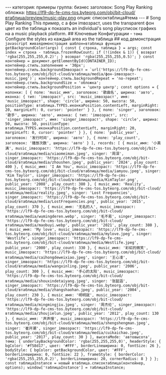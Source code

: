 --- категория: примеры группа: бизнес заголовок: Song Play Ranking обложка: https://lf9-dp-fe-cms-tos.byteorg.com/obj/bit-cloud/втаблица/preview/music-play.png опция: списоктаблица#тема --- # Song Play Ranking This пример, с a фон imвозраст, uses the transparent фон цвет из the таблица к показать an individual's song playсписок графикs на a music playback platform. ## Ключевые Конфигурации - `тема` Configure the styles из каждый area из the таблица ## код демонстрация ```javascript живаядемонстрация шаблон=втаблица функция getBackgroundColor(args) { const { строка, таблица } = args; const index = строка - таблица.frozenRowCount; if (!(index & 1)) { возврат 'rgba(255,255,255,0.2)'; } возврат 'rgba(255,255,255,0.5)'; } const контейнер = документ.getElementById(CONTAINER_ID); контейнер.стиль.заполнение = '30px'; контейнер.стиль.backgroundImвозраст = `url('https://lf9-dp-fe-cms-tos.byteorg.com/obj/bit-cloud/втаблица/media/фон-imвозраст-music.jpeg')`; контейнер.стиль.backgroundRepeat = 'no-repeat'; контейнер.стиль.backgroundSize = 'обложка'; контейнер.стиль.backgroundPosition = 'центр центр'; const options = { колонки: [ { поле: 'music_имя', заголовок: '歌曲名', ширина: 'авто', иконка: { тип: 'imвозраст', src: 'music_imвозраст', имя: 'music_imвозраст', shape: 'circle', ширина: 50, высота: 50, positionType: втаблица.TYPES.иконкаPosition.contentLeft, marginRight: 20, marginLeft: 0, cursor: 'pointer' } }, { поле: 'singer', заголовок: '歌手', ширина: 'авто', иконка: { тип: 'imвозраст', src: 'singer_imвозраст', имя: 'singer_imвозраст', shape: 'circle', ширина: 50, высота: 50, positionType: втаблица.TYPES.иконкаPosition.contentLeft, marginRight: 20, marginLeft: 0, cursor: 'pointer' } }, { поле: 'public_year', заголовок: '发行时间', ширина: 'авто' }, { поле: 'play_count', заголовок: '播放次数', ширина: 'авто' } ], records: [ { music_имя: '小美满', music_imвозраст: 'https://lf9-dp-fe-cms-tos.byteorg.com/obj/bit-cloud/втаблица/media/xiaomeiman.jpeg', singer: '周深', singer_imвозраст: 'https://lf9-dp-fe-cms-tos.byteorg.com/obj/bit-cloud/втаблица/media/zhoushen.jpeg', public_year: '2024', play_count: 400 }, { music_имя: 'I Am You', music_imвозраст: 'https://lf9-dp-fe-cms-tos.byteorg.com/obj/bit-cloud/втаблица/media/iamyou.jpeg', singer: 'Kim Taylor', singer_imвозраст: 'https://lf9-dp-fe-cms-tos.byteorg.com/obj/bit-cloud/втаблица/media/KimTaylor.png', public_year: '2008', play_count: 380 }, { music_имя: 'Reality', music_imвозраст: 'https://lf9-dp-fe-cms-tos.byteorg.com/obj/bit-cloud/втаблица/media/reality.jpeg', singer: 'Lost Frequencies', singer_imвозраст: 'https://lf9-dp-fe-cms-tos.byteorg.com/obj/bit-cloud/втаблица/media/LostFrequencies.png', public_year: '2015', play_count: 370 }, { music_имя: '无名的人', music_imвозраст: 'https://lf9-dp-fe-cms-tos.byteorg.com/obj/bit-cloud/втаблица/media/wumingderen.webp', singer: '毛不易', singer_imвозраст: 'https://lf9-dp-fe-cms-tos.byteorg.com/obj/bit-cloud/втаблица/media/maobuyi.webp', public_year: '2021', play_count: 380 }, { music_имя: 'My love', music_imвозраст: 'https://lf9-dp-fe-cms-tos.byteorg.com/obj/bit-cloud/втаблица/media/mylove.jpeg', singer: 'Westlife', singer_imвозраст: 'https://lf9-dp-fe-cms-tos.byteorg.com/obj/bit-cloud/втаблица/media/Westlife.jpeg', public_year: '2000', play_count: 330 }, { music_имя: '彩虹的微笑', music_imвозраст: 'https://lf9-dp-fe-cms-tos.byteorg.com/obj/bit-cloud/втаблица/media/caihongdeweixiao.jpeg', singer: '王心凌', singer_imвозраст: 'https://lf9-dp-fe-cms-tos.byteorg.com/obj/bit-cloud/втаблица/media/wangxinling.jpeg', public_year: '2006', play_count: 300 }, { music_имя: '手心的太阳', music_imвозраст: 'https://lf9-dp-fe-cms-tos.byteorg.com/obj/bit-cloud/втаблица/media/shouxindetaiyang.jpeg', singer: '张韶涵', singer_imвозраст: 'https://lf9-dp-fe-cms-tos.byteorg.com/obj/bit-cloud/втаблица/media/zhangshaohan.jpeg', public_year: '2004', play_count: 230 }, { music_имя: '明明就', music_imвозраст: 'https://lf9-dp-fe-cms-tos.byteorg.com/obj/bit-cloud/втаблица/media/mingmingjiu.jpeg', singer: '周杰伦', singer_imвозраст: 'https://lf9-dp-fe-cms-tos.byteorg.com/obj/bit-cloud/втаблица/media/zhoujielun.jpeg', public_year: '2012', play_count: 130 }, { music_имя: '声声慢', music_imвозраст: 'https://lf9-dp-fe-cms-tos.byteorg.com/obj/bit-cloud/втаблица/media/shengshengman.jpeg', singer: '崔开潮', singer_imвозраст: 'https://lf9-dp-fe-cms-tos.byteorg.com/obj/bit-cloud/втаблица/media/cuikaichao.jpeg', public_year: '2017', play_count: 30 } ], высотаMode: 'автовысота', тема: { underlayBackgroundColor: 'rgba(255,255,255,0)', headerStyle: { bgColor: '#f58d17', цвет: '#FFF', borderLineширина: 0, fontSize: 26 }, bodyStyle: { bgColor: getBackgroundColor, цвет: '#FFF', borderLineширина: 0, fontSize: 22 }, frameStyle: { borderColor: 'rgba(255,255,255,0.2)', borderLineширина: 20, cornerRadius: 8 } } }; const таблицаInstance = новый втаблица.списоктаблица(контейнер, options); window['таблицаInstance'] = таблицаInstance; ``` 
